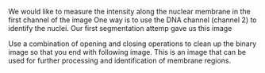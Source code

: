 We would like to measure the intensity along the nuclear membrane in the first channel of the image
One way is to use the DNA channel (channel 2) to identify the nuclei. Our first segmentation attemp 
gave us this image

Use a combination of opening and closing operations to clean up the binary image so that you end with following image. This is an image that can be used for further processing and identification of membrane regions. 




